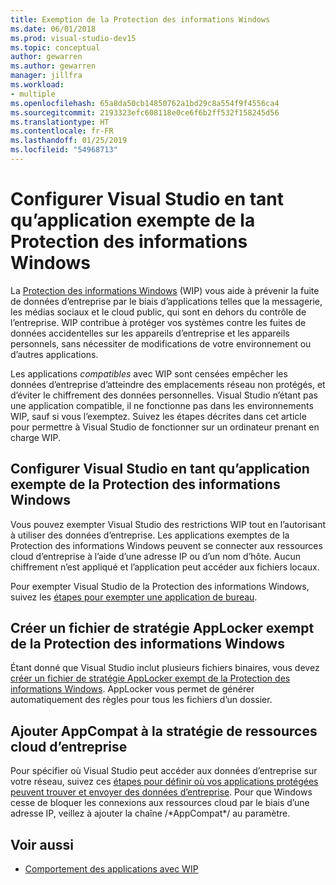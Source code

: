 ```yaml
---
title: Exemption de la Protection des informations Windows
ms.date: 06/01/2018
ms.prod: visual-studio-dev15
ms.topic: conceptual
author: gewarren
ms.author: gewarren
manager: jillfra
ms.workload:
- multiple
ms.openlocfilehash: 65a8da50cb14850762a1bd29c8a554f9f4556ca4
ms.sourcegitcommit: 2193323efc608118e0ce6f6b2ff532f158245d56
ms.translationtype: HT
ms.contentlocale: fr-FR
ms.lasthandoff: 01/25/2019
ms.locfileid: "54968713"
---
```

# <a name="configure-visual-studio-as-a-wip-exempt-app"></a>Configurer Visual Studio en tant qu’application exempte de la Protection des informations Windows

La [Protection des informations Windows](/windows/security/information-protection/windows-information-protection/protect-enterprise-data-using-wip) (WIP) vous aide à prévenir la fuite de données d’entreprise par le biais d’applications telles que la messagerie, les médias sociaux et le cloud public, qui sont en dehors du contrôle de l’entreprise. WIP contribue à protéger vos systèmes contre les fuites de données accidentelles sur les appareils d’entreprise et les appareils personnels, sans nécessiter de modifications de votre environnement ou d’autres applications.

Les applications *compatibles* avec WIP sont censées empêcher les données d’entreprise d’atteindre des emplacements réseau non protégés, et d’éviter le chiffrement des données personnelles. Visual Studio n’étant pas une application compatible, il ne fonctionne pas dans les environnements WIP, sauf si vous l’exemptez. Suivez les étapes décrites dans cet article pour permettre à Visual Studio de fonctionner sur un ordinateur prenant en charge WIP.

## <a name="configure-vs-as-a-wip-exempt-app"></a>Configurer Visual Studio en tant qu’application exempte de la Protection des informations Windows

Vous pouvez exempter Visual Studio des restrictions WIP tout en l’autorisant à utiliser des données d’entreprise. Les applications exemptes de la Protection des informations Windows peuvent se connecter aux ressources cloud d’entreprise à l’aide d’une adresse IP ou d’un nom d’hôte. Aucun chiffrement n’est appliqué et l’application peut accéder aux fichiers locaux.

Pour exempter Visual Studio de la Protection des informations Windows, suivez les [étapes pour exempter une application de bureau](/windows/security/information-protection/windows-information-protection/create-wip-policy-using-intune-azure#exempt-apps-from-a-wip-policy).

## <a name="create-a-wip-exempt-applocker-policy-file"></a>Créer un fichier de stratégie AppLocker exempt de la Protection des informations Windows

Étant donné que Visual Studio inclut plusieurs fichiers binaires, vous devez [créer un fichier de stratégie AppLocker exempt de la Protection des informations Windows](/windows/security/threat-protection/windows-defender-application-control/applocker/run-the-automatically-generate-rules-wizard). AppLocker vous permet de générer automatiquement des règles pour tous les fichiers d’un dossier.

## <a name="add-appcompat-to-the-enterprise-cloud-resource-policy"></a>Ajouter AppCompat à la stratégie de ressources cloud d’entreprise

Pour spécifier où Visual Studio peut accéder aux données d’entreprise sur votre réseau, suivez ces [étapes pour définir où vos applications protégées peuvent trouver et envoyer des données d’entreprise](/windows/security/information-protection/windows-information-protection/create-wip-policy-using-intune-azure#choose-where-apps-can-access-enterprise-data). Pour que Windows cesse de bloquer les connexions aux ressources cloud par le biais d’une adresse IP, veillez à ajouter la chaîne /\*AppCompat\*/ au paramètre.

## <a name="see-also"></a>Voir aussi

- [Comportement des applications avec WIP](/windows/security/information-protection/windows-information-protection/app-behavior-with-wip)